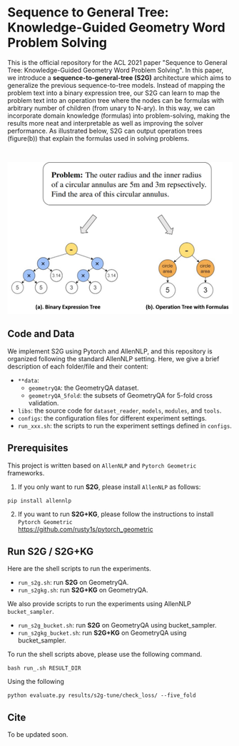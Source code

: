 # Sequence to General Tree: Knowledge-Guided Geometry Word Problem Solving

This is the official repository for the ACL 2021 paper "Sequence to General Tree: Knowledge-Guided Geometry Word Problem Solving". In this paper, we introduce a **sequence-to-general-tree (S2G)** architecture which aims to generalize the previous sequence-to-tree models. Instead of mapping the problem text into a binary expression tree, our S2G can learn to map the problem text into an operation tree where the nodes can be formulas with arbitrary number of children (from unary to N-ary). In this way, we can incorporate domain knowledge (formulas) into problem-solving, making the results more neat and interpretable as well as improving the solver performance. As illustrated below, S2G can output operation trees (figure(b)) that explain the formulas used in solving problems.

<br>
<p align="center">
  <img src="./imgs/figure1.png" width="550">
</p>


## Code and Data

We implement S2G using Pytorch and AllenNLP, and this repository is organized following the standard AllenNLP setting.
Here, we give a brief description of each folder/file and their content:

+ `**data`: 
    + `geometryQA`: the GeometryQA dataset.
    + `geometryQA_5fold`: the subsets of GeometryQA for 5-fold cross validation.
+ `libs`: the source code for `dataset_reader`, `models`, `modules`, and `tools`.
+ `configs`: the configuration files for different experiment settings.  
+ `run_xxx.sh`: the scripts to run the experiment settings defined in `configs`.


## Prerequisites

This project is written based on `AllenNLP` and `Pytorch Geometric` frameworks.

1. If you only want to run **S2G**, please install `AllenNLP` as follows:

```
pip install allennlp
```

2. If you want to run **S2G+KG**, please follow the instructions to install `Pytorch Geometric`  
https://github.com/rusty1s/pytorch_geometric



## Run S2G / S2G+KG

Here are the shell scripts to run the experiments.

+ `run_s2g.sh`: run **S2G** on GeometryQA.
+ `run_s2gkg.sh`: run **S2G+KG** on GeometryQA.

We also provide scripts to run the experiments using AllenNLP `bucket_sampler`.

+ `run_s2g_bucket.sh`: run **S2G** on GeometryQA using bucket_sampler.
+ `run_s2gkg_bucket.sh`: run **S2G+KG** on GeometryQA using bucket_sampler.

To run the shell scripts above, please use the following command. 
```
bash run_.sh RESULT_DIR
```

Using the following 
```
python evaluate.py results/s2g-tune/check_loss/ --five_fold
```

## Cite

To be updated soon.